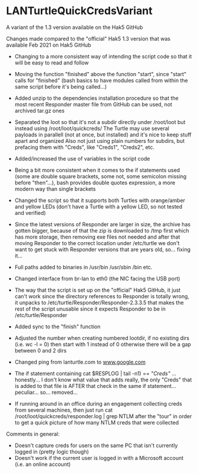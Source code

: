 # LANTurtleQuickCredsVariant
A variant of the 1.3 version available on the Hak5 GitHub

Changes made compared to the "official" Hak5 1.3 version that was available Feb 2021 on Hak5 GitHub

- Changing to a more consistent way of intending the script code so that it will be easy to read and follow

- Moving the function "finished" above the function "start", since "start" calls for "finished" (bash basics to have modules called from within the same script before it's being called...)

- Added unzip to the dependencies installation procedure so that the most recent Responder master file from GitHub can be used, not archived tar.gz ones

- Separated the loot so that it's not a subdir directly under /root/loot but instead using /root/loot/quickcreds/
  The Turtle may use several payloads in parallell (not at once, but installed) and it's nice to keep stuff apart and organized
  Also not just using plain numbers for subdirs, but prefacing them with "Creds", like "Creds1", "Creds2", etc.

- Added/increased the use of variables in the script code

- Being a bit more consistent when it comes to the if statements used (some are double square brackets, some not, some semicolon missing before "then"...), bash provides double quotes expression, a more modern way than single brackets

- Changed the script so that it supports both Turtles with orange/amber and yellow LEDs (don't have a Turtle with a yellow LED, so not tested and verified)

- Since the latest versions of Responder are larger in size, the archive has gotten bigger, because of that the zip is downloaded to /tmp first which
  has more storage, then removing exe files not needed and after that moving Responder to the correct location under /etc/turtle
  we don't want to get stuck with Responder versions that are years old, so... fixing it...
  
- Full paths added to binaries in /usr/bin /usr/sbin /bin etc.

- Changed interface from br-lan to eth0 (the NIC facing the USB port)

- The way that the script is set up on the "official" Hak5 GitHub, it just can't work since the directory references to Responder is totally wrong, it unpacks to /etc/turtle/Responder/Responder-2.3.3.5 that makes
  the rest of the script unusable since it expects Responder to be in /etc/turtle/Responder

- Added sync to the "finish" function

- Adjusted the number when creating numbered lootdir, if no existing dirs (i.e. wc -l = 0) then start with 1 instead of 0 otherwise there will be a gap between 0 and 2 dirs

- Changed ping from lanturtle.com to www.google.com

- The if statement containing cat $RESPLOG | tail -n1) == *"Creds"* ... honestly... I don't know what value that adds really, the only "Creds" that is added to that file is AFTER that check in the same if statement... peculiar...
  so... removed...

- If running around in an office during an engagement collecting creds from several machines, then just run cat /root/loot/quickcreds/responder.log | grep NTLM after the "tour" in order to get a quick picture of
  how many NTLM creds that were collected

Comments in general:
- Doesn't capture creds for users on the same PC that isn't currently logged in (pretty logic though)
- Doesn't work if the current user is logged in with a Microsoft account (i.e. an online account)
